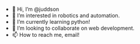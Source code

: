 - 👋 Hi, I’m @juddson
- 👀 I’m interested in robotics and automation.
- 🌱 I’m currently learning python!
- 💞️ I’m looking to collaborate on web development.
- 📫 How to reach me, email!

<!---
juddson/juddson is a ✨ special ✨ repository because its `README.md` (this file) appears on your GitHub profile.
You can click the Preview link to take a look at your changes.
--->
